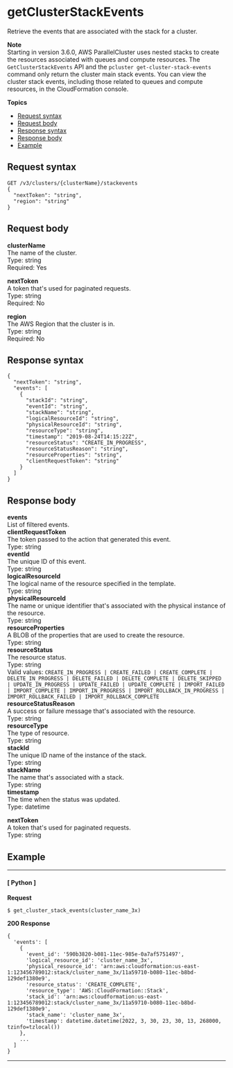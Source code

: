 # getClusterStackEvents<a name="get-cluster-stack-events"></a>

Retrieve the events that are associated with the stack for a cluster\.

**Note**  
Starting in version 3\.6\.0, AWS ParallelCluster uses nested stacks to create the resources associated with queues and compute resources\. The `GetClusterStackEvents` API and the `pcluster get-cluster-stack-events` command only return the cluster main stack events\. You can view the cluster stack events, including those related to queues and compute resources, in the CloudFormation console\.

**Topics**
+ [Request syntax](#get-cluster-stack-events-request)
+ [Request body](#get-cluster-stack-events-request-body)
+ [Response syntax](#get-cluster-stack-events-response)
+ [Response body](#get-cluster-stack-events-response-body)
+ [Example](#get-cluster-stack-events-example)

## Request syntax<a name="get-cluster-stack-events-request"></a>

```
GET /v3/clusters/{clusterName}/stackevents
{
  "nextToken": "string",
  "region": "string"
}
```

## Request body<a name="get-cluster-stack-events-request-body"></a>

**clusterName**  
The name of the cluster\.  
Type: string  
Required: Yes

**nextToken**  
A token that's used for paginated requests\.  
Type: string  
Required: No

**region**  
The AWS Region that the cluster is in\.  
Type: string  
Required: No

## Response syntax<a name="get-cluster-stack-events-response"></a>

```
{
  "nextToken": "string",
  "events": [
    {
      "stackId": "string",
      "eventId": "string",
      "stackName": "string",
      "logicalResourceId": "string",
      "physicalResourceId": "string",
      "resourceType": "string",
      "timestamp": "2019-08-24T14:15:22Z",
      "resourceStatus": "CREATE_IN_PROGRESS",
      "resourceStatusReason": "string",
      "resourceProperties": "string",
      "clientRequestToken": "string"
    }
  ]
}
```

## Response body<a name="get-cluster-stack-events-response-body"></a>

**events**  
List of filtered events\.    
**clientRequestToken**  
The token passed to the action that generated this event\.  
Type: string  
**eventId**  
The unique ID of this event\.  
Type: string  
**logicalResourceId**  
The logical name of the resource specified in the template\.  
Type: string  
**physicalResourceId**  
The name or unique identifier that's associated with the physical instance of the resource\.  
Type: string  
**resourceProperties**  
A BLOB of the properties that are used to create the resource\.  
Type: string  
**resourceStatus**  
The resource status\.  
Type: string  
Valid values: `CREATE_IN_PROGRESS | CREATE_FAILED | CREATE_COMPLETE | DELETE_IN_PROGRESS | DELETE_FAILED | DELETE_COMPLETE | DELETE_SKIPPED | UPDATE_IN_PROGRESS | UPDATE_FAILED | UPDATE_COMPLETE | IMPORT_FAILED | IMPORT_COMPLETE | IMPORT_IN_PROGRESS | IMPORT_ROLLBACK_IN_PROGRESS | IMPORT_ROLLBACK_FAILED | IMPORT_ROLLBACK_COMPLETE`  
**resourceStatusReason**  
A success or failure message that's associated with the resource\.  
Type: string  
**resourceType**  
The type of resource\.  
Type: string  
**stackId**  
The unique ID name of the instance of the stack\.  
Type: string  
**stackName**  
The name that's associated with a stack\.  
Type: string  
**timestamp**  
The time when the status was updated\.  
Type: datetime

**nextToken**  
A token that's used for paginated requests\.  
Type: string

## Example<a name="get-cluster-stack-events-example"></a>

------
#### [ Python ]

**Request**

```
$ get_cluster_stack_events(cluster_name_3x)
```

**200 Response**

```
{
  'events': [
    {
      'event_id': '590b3820-b081-11ec-985e-0a7af5751497',
      'logical_resource_id': 'cluster_name_3x',
      'physical_resource_id': 'arn:aws:cloudformation:us-east-1:123456789012:stack/cluster_name_3x/11a59710-b080-11ec-b8bd-129def1380e9',
      'resource_status': 'CREATE_COMPLETE',
      'resource_type': 'AWS::CloudFormation::Stack',
      'stack_id': 'arn:aws:cloudformation:us-east-1:123456789012:stack/cluster_name_3x/11a59710-b080-11ec-b8bd-129def1380e9',
      'stack_name': 'cluster_name_3x',
      'timestamp': datetime.datetime(2022, 3, 30, 23, 30, 13, 268000, tzinfo=tzlocal())
    },
    ...
  ]
}
```

------